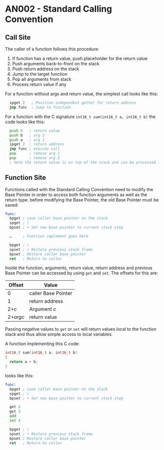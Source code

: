 # AN002 - Standard Calling Convention

## Call Site

The caller of a function follows this procedure:

1. If function has a return value, push placeholder for the return value
2. Push arguments back-to-front on the stack
3. Push return address on the stack
4. Jump to the target function
5. Pop all arguments from stack
6. Process return value if any

For a function without args and return value, the simplest call looks like this:
```asm
  ipget 2   ; Position-independent getter for return address 
  jmp func  ; Jump to function
```

For a function with the C signature `int16_t sum(int16_t a, int16_t b)` the code
looks like this:
```asm
  push 0   ; return value
  push b   ; arg 2
  push a   ; arg 1
  ipget 2  ; return address
  jmp func ; execute call
  pop      ; remove arg 1
  pop      ; remove arg 2
  ; here the return value is on top of the stack and can be processed further 
```

## Function Site

Functions called with the Standard Calling Convention need to modify the
Base Pointer in order to access both function arguments as well as the return
type. before modifying the Base Pointer, the old Base Pointer must be saved:

```asm
func:
  bpget ; save caller base pointer on the stack
  spget ; \
  bpset ; + Set new base pointer to current stack stop

  …     ; Function implement goes here

  bpget ; \
  spset ; + Restore previous stack frame
  bpset ; Restore caller base pointer
  ret   ; Return to caller
```

Inside the function, arguments, return value, return address and previous Base Pointer
can be accessed by using `get` and `set`. The offsets for this are:

| Offset   | Value               |
|----------|---------------------|
| 0        | caller Base Pointer |
| 1        | return address      |
| 2+*c*    | Argument *c*        |
| 2+*argc* | return value        |

Passing negative values to `get` or `set` will return values local to the function stack
and thus allow simple access to local variables.

A function implementing this C code:

```c
int16_t sum(int16_t a, int16_t b)
{
  return a + b;
}
```

looks like this:

```asm
func:
  bpget ; save caller base pointer on the stack
  spget ; \
  bpset ; + Set new base pointer to current stack stop

  get 2
  get 3
  add
  set 4

  bpget ; \
  spset ; + Restore previous stack frame
  bpset ; Restore caller base pointer
  ret   ; Return to caller
```

